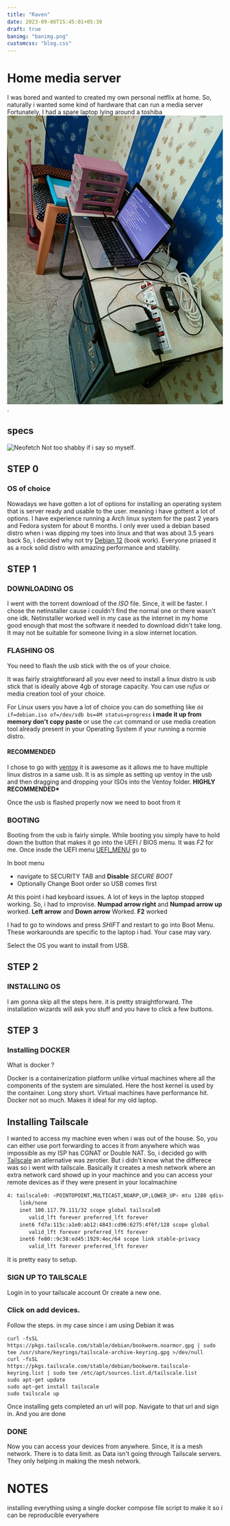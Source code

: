 ```yaml
---
title: "Raven"
date: 2023-09-06T15:45:01+05:30
draft: true
banimg: "banimg.png"
customcss: "blog.css"
---
```


# Home media server

I was bored and wanted to created my own personal netflix at home. So, naturally i wanted some kind of hardware that can run a media server
Fortunately, I had a spare laptop lying around a toshiba ![toshiba](laptop.jpg).

## specs

![Neofetch](../neofetch.png)
Not too shabby if i say so myself.

## STEP 0

### OS of choice

Nowadays we have gotten a lot of options for installing an operating system that is server ready and usable to the user.
meaning i have gottent a lot of options. I have experience running a Arch linux system for the past 2 years and Fedora system
for about 6 months. I only ever used a debian based distro when i was dipping my toes into linux and that was about 3.5 years back
So, i decided why not try [Debian 12](https://debian.org) (book work).
Everyone priased it as a rock solid distro with amazing performance and stability.

## STEP 1

### DOWNLOADING OS

I went with the torrent download of the _ISO_ file. Since, it will be faster. I chose the netinstaller cause i couldn't find the normal one or there wasn't one idk.
Netinstaller worked well in my case as the internet in my home good enough that most the software it needed to download didn't take long. It may not be suitable for
someone living in a slow internet location.

### FLASHING OS

You need to flash the usb stick with the os of your choice.

It was fairly straightforward all you ever need to install a linux distro is usb stick that is ideally above 4gb of storage capacity.
You can use _rufus_ or media creation tool of your choice.

For Linux users you have a lot of choice you can do something like
`dd if=debian.iso of=/dev/sdb bs=4M status=progress` **i made it up from memory don't copy paste**
or use the `cat` command or use media creation tool already present in your Operating System if your running a normie distro.

#### RECOMMENDED

I chose to go with [ventoy](https://www.ventoy.net) it is awesome as it allows me to have multiple linux distros in a same usb.
It is as simple as setting up ventoy in the usb and then dragging and dropping your ISOs into the Ventoy folder.
**HIGHLY RECOMMENDED\***

Once the usb is flashed properly now we need to boot from it

### BOOTING

Booting from the usb is fairly simple.
While booting you simply have to hold down the button that makes it go into the UEFI / BIOS menu.
It was _F2_ for me.
Once insde the UEFI menu [UEFI_MENU](../uefi_menu.jpg) go to

In boot menu

- navigate to SECURITY TAB and **Disable** _SECURE BOOT_
- Optionally Change Boot order so USB comes first

At this point i had keyboard issues. A lot of keys in the laptop stopped working.
So, i had to improvise. **Numpad arrow right** and **Numpad arrow up** worked. **Left arrow** and **Down arrow** Worked. **F2** worked

I had to go to windows and press _SHIFT_ and restart to go into Boot Menu.
These workarounds are specific to the laptop i had. Your case may vary.

Select the OS you want to install from USB.

## STEP 2

### INSTALLING OS

I am gonna skip all the steps here. it is pretty straightforward.
The installation wizards will ask you stuff and you have to click a few buttons.

## STEP 3

### Installing DOCKER

What is docker ?

Docker is a containerization platform unlike virtual machines where all the components of the system are simulated. Here the host kernel is used by the container.
Long story short. Virtual machines have performance hit. Docker not so much. Makes it ideal for my old laptop.

## Installing Tailscale

I wanted to access my machine even when i was out of the house. So, you can either use
port forwarding to acces it from anywhere which was impossible as my ISP has CGNAT or Double NAT.
So, i decided go with [Tailscale](https://tailscale.com) an atlernative was zerotier. But i didn't know what the differece was
so i went with tailscale. Basically it creates a mesh network where an extra network card showd up in your machince and you can access your remote devices as if they were present in your localmachine

```bash
4: tailscale0: <POINTOPOINT,MULTICAST,NOARP,UP,LOWER_UP> mtu 1280 qdisc fq_codel state UNKNOWN group default qlen 500
    link/none
    inet 100.117.79.111/32 scope global tailscale0
       valid_lft forever preferred_lft forever
    inet6 fd7a:115c:a1e0:ab12:4843:cd96:6275:4f6f/128 scope global
       valid_lft forever preferred_lft forever
    inet6 fe80::9c38:ed45:1929:4ec/64 scope link stable-privacy
       valid_lft forever preferred_lft forever
```

It is pretty easy to setup.

### SIGN UP TO TAILSCALE

Login in to your tailscale account Or create a new one.

### Click on add devices.

Follow the steps.
in my case since i am using Debian it was

```
curl -fsSL https://pkgs.tailscale.com/stable/debian/bookworm.noarmor.gpg | sudo tee /usr/share/keyrings/tailscale-archive-keyring.gpg >/dev/null
curl -fsSL https://pkgs.tailscale.com/stable/debian/bookworm.tailscale-keyring.list | sudo tee /etc/apt/sources.list.d/tailscale.list
sudo apt-get update
sudo apt-get install tailscale
sudo tailscale up
```

Once installing gets completed an url will pop. Navigate to that url and sign in.
And you are done

### DONE

Now you can access your devices from anywhere.
Since, it is a mesh network. There is to data limit. as Data isn't going through Tailscale servers.
They only helping in making the mesh network.

# NOTES

installing everything using a single docker compose file
script to make it so i can be reproducible everywhere
